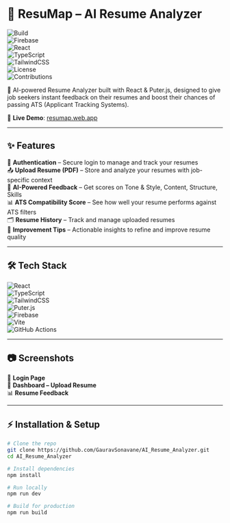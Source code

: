 # 📄 ResuMap – AI Resume Analyzer  

![Build](https://img.shields.io/github/actions/workflow/status/GauravSonavane/AI_Resume_Analyzer/firebase-hosting-merge.yml?branch=main)  
![Firebase](https://img.shields.io/badge/Hosting-Firebase-orange?logo=firebase)  
![React](https://img.shields.io/badge/Frontend-React-blue?logo=react)  
![TypeScript](https://img.shields.io/badge/Language-TypeScript-3178C6?logo=typescript)  
![TailwindCSS](https://img.shields.io/badge/Style-TailwindCSS-38B2AC?logo=tailwindcss)  
![License](https://img.shields.io/badge/License-MIT-green)  
![Contributions](https://img.shields.io/badge/Contributions-Welcome-brightgreen)  

🚀 AI-powered Resume Analyzer built with React & Puter.js, designed to give job seekers instant feedback on their resumes and boost their chances of passing ATS (Applicant Tracking Systems).

🔗 **Live Demo**: [resumap.web.app](https://resumap.web.app)

---

## ✨ Features  

🔐 **Authentication** – Secure login to manage and track your resumes  
📤 **Upload Resume (PDF)** – Store and analyze your resumes with job-specific context  
🤖 **AI-Powered Feedback** – Get scores on Tone & Style, Content, Structure, Skills  
📊 **ATS Compatibility Score** – See how well your resume performs against ATS filters  
🗂 **Resume History** – Track and manage uploaded resumes  
🎯 **Improvement Tips** – Actionable insights to refine and improve resume quality  

---

## 🛠 Tech Stack  

![React](https://img.shields.io/badge/React-20232A?style=flat&logo=react&logoColor=61DAFB)  
![TypeScript](https://img.shields.io/badge/TypeScript-3178C6?style=flat&logo=typescript&logoColor=white)  
![TailwindCSS](https://img.shields.io/badge/TailwindCSS-38B2AC?style=flat&logo=tailwindcss&logoColor=white)  
![Puter.js](https://img.shields.io/badge/Backend-Puter.js-blueviolet)  
![Firebase](https://img.shields.io/badge/Firebase-FFCA28?style=flat&logo=firebase&logoColor=black)  
![Vite](https://img.shields.io/badge/Vite-646CFF?style=flat&logo=vite&logoColor=FFD62E)  
![GitHub Actions](https://img.shields.io/badge/GitHub%20Actions-2088FF?style=flat&logo=githubactions&logoColor=white)  

---

## 📷 Screenshots  

🔑 **Login Page**  
📂 **Dashboard – Upload Resume**  
📊 **Resume Feedback**  

---

## ⚡ Installation & Setup  

```bash
# Clone the repo
git clone https://github.com/GauravSonavane/AI_Resume_Analyzer.git
cd AI_Resume_Analyzer

# Install dependencies
npm install

# Run locally
npm run dev

# Build for production
npm run build
